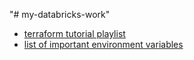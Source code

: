 "# my-databricks-work" 

- [terraform tutorial playlist](https://www.youtube.com/playlist?list=PL8HowI-L-3_9bkocmR3JahQ4Y-Pbqs2Nt)
- [list of important environment variables](https://github.com/databrickslabs/terraform-provider-databricks/blob/master/docs/index.md#Environment-variables)

